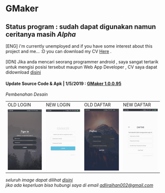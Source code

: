 # GMaker

<h2> Status program : sudah dapat digunakan namun ceritanya masih <i>Alpha</i></h2>

  [ENG] i'm currently unemployed and if you have some interest about this project and me... :D you can download my CV <a href="https://drive.google.com/file/d/1aZu-g-dcCRRNkIuIkw8UY6iOQNatvor9/view?usp=sharing">Here</a> . 
  <br><br>
  [IDN]
 Jika anda mencari seorang programmer android , saya sangat tertarik untuk mengisi posisi tersebut maupun Web App Developer , CV saya dapat didownload <a href="https://drive.google.com/file/d/1aZu-g-dcCRRNkIuIkw8UY6iOQNatvor9/view?usp=sharing">disini</a>

<h4>Update Source Code & Apk | 1/5/2019 : 
<a href="https://github.com/Thibobs/GMaker/releases/tag/1.0.0.95">GMaker 1.0.0.95</a></h4>

<i>Pembenahan Desain</i>
<table>
  <tr>
    <td>OLD LOGIN</td>
    <td>NEW LOGIN</td>
    <td>OLD DAFTAR</td>
    <td>NEW DAFTAR</td>
  </tr>
  <tr>
    <td><img src="aplikasi_image/OLD (2).jpg" width="128px"></td>
    <td><img src="aplikasi_image/NEW(1).jpg" width="128px"></td>
    <td><img src="aplikasi_image/OLD (1).jpg" width="128px"></td>
    <td><img src="aplikasi_image/NEW(2).jpg" width="128px"></td>
  </tr>
</table>

<i>seluruh image dapat dilihat  <a href="https://github.com/Thibobs/GMaker/tree/master/aplikasi_image">disini</a><br>
  jika ada keperluan bisa hubungi saya di email adliraihan002@gmail.com
